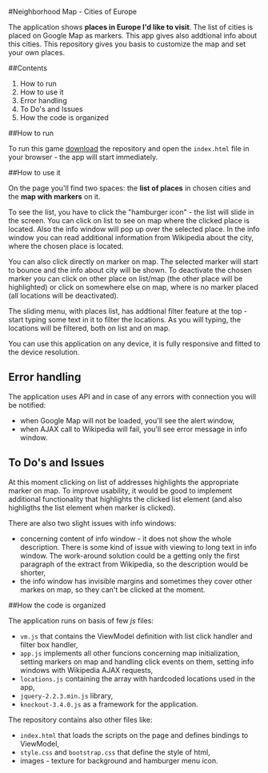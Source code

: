 #Neighborhood Map - Cities of Europe

The application shows **places in Europe I'd like to visit**. The list of cities is placed on Google Map as markers. This app gives also addtional info about this cities. This repository gives you basis to customize the map and set your own places.

##Contents

1. How to run
2. How to use it
3. Error handling
4. To Do's and Issues
5. How the code is organized


##How to run

To run this game [download](https://github.com/Mancinek/Neighborhood-Map-Project/archive/master.zip) the repository and open the `index.html` file in your browser - the app will start immediately.

##How to use it

On the page you'll find two spaces: the **list of places** in chosen cities and the **map with markers** on it.

To see the list, you have to click the "hamburger icon" - the list will slide in the screen. You can click on list to see on map where the clicked place is located. Also the info window will pop up over the selected place. In the info window you can read additional information from Wikipedia about the city, where the chosen place is located.

You can also click directly on marker on map. The selected marker will start to bounce and the info about city will be shown. To deactivate the chosen marker you can click on other place on list/map (the other place will be highlighted) or click on somewhere else on map, where is no marker placed (all locations will be deactivated).

The sliding menu, with places list, has addtional filter feature at the top - start typing some text in it to filter the locations. As you will typing, the locations will be filtered, both on list and on map.

You can use this application on any device, it is fully responsive and fitted to the device resolution.


## Error handling

The application uses API and in case of any errors with connection you will be notified:
- when Google Map will not be loaded, you'll see the alert window,
- when AJAX call to Wikipedia will fail, you'll see error message in info window.

## To Do's and Issues

At this moment clicking on list of addresses highlights the appropriate marker on map. To improve usability, it would be good to implement additional functionality that highlights the clicked list element (and also highligths the list element when marker is clicked).

There are also two slight issues with info windows:
- concerning content of info window - it does not show the whole description. There is some kind of issue with viewing to long text in info window. The work-around solution could be a getting only the first paragraph of the extract from Wikipedia, so the description would be shorter,
- the info window has invisible margins and sometimes they cover other markes on map, so they can't be clicked at the moment.

##How the code is organized

The application runs on basis of few _js_ files:

* `vm.js` that contains the ViewModel definition with list click handler and filter box handler,
* `app.js` implements all other funcions concerning map initialization, setting markers on map and handling click events on them, setting info windows with Wikipedia AJAX requests,
* `locations.js` containing the array with hardcoded locations used in the app,
* `jquery-2.2.3.min.js` library,
* `knockout-3.4.0.js` as a framework for the application.

The repository contains also other files like:

* `index.html` that loads the scripts on the page and defines bindings to ViewModel,
* `style.css` and `bootstrap.css` that define the style of html,
* images - texture for background and hamburger menu icon.

